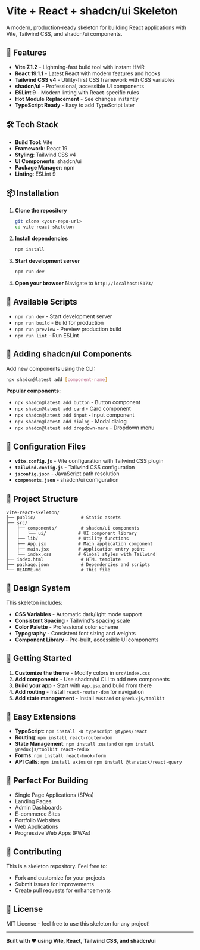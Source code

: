 # Vite + React + shadcn/ui Skeleton

A modern, production-ready skeleton for building React applications with Vite, Tailwind CSS, and shadcn/ui components.

## 🚀 Features

- **Vite 7.1.2** - Lightning-fast build tool with instant HMR
- **React 19.1.1** - Latest React with modern features and hooks
- **Tailwind CSS v4** - Utility-first CSS framework with CSS variables
- **shadcn/ui** - Professional, accessible UI components
- **ESLint 9** - Modern linting with React-specific rules
- **Hot Module Replacement** - See changes instantly
- **TypeScript Ready** - Easy to add TypeScript later

## 🛠️ Tech Stack

- **Build Tool**: Vite
- **Framework**: React 19
- **Styling**: Tailwind CSS v4
- **UI Components**: shadcn/ui
- **Package Manager**: npm
- **Linting**: ESLint 9

## 📦 Installation

1. **Clone the repository**
   ```bash
   git clone <your-repo-url>
   cd vite-react-skeleton
   ```

2. **Install dependencies**
   ```bash
   npm install
   ```

3. **Start development server**
   ```bash
   npm run dev
   ```

4. **Open your browser**
   Navigate to `http://localhost:5173/`

## 🎯 Available Scripts

- `npm run dev` - Start development server
- `npm run build` - Build for production
- `npm run preview` - Preview production build
- `npm run lint` - Run ESLint

## 🎨 Adding shadcn/ui Components

Add new components using the CLI:
```bash
npx shadcn@latest add [component-name]
```

**Popular components:**
- `npx shadcn@latest add button` - Button component
- `npx shadcn@latest add card` - Card component
- `npx shadcn@latest add input` - Input component
- `npx shadcn@latest add dialog` - Modal dialog
- `npx shadcn@latest add dropdown-menu` - Dropdown menu

## 🔧 Configuration Files

- **`vite.config.js`** - Vite configuration with Tailwind CSS plugin
- **`tailwind.config.js`** - Tailwind CSS configuration
- **`jsconfig.json`** - JavaScript path resolution
- **`components.json`** - shadcn/ui configuration

## 📁 Project Structure

```
vite-react-skeleton/
├── public/                 # Static assets
├── src/
│   ├── components/         # shadcn/ui components
│   │   └── ui/            # UI component library
│   ├── lib/               # Utility functions
│   ├── App.jsx            # Main application component
│   ├── main.jsx           # Application entry point
│   └── index.css          # Global styles with Tailwind
├── index.html              # HTML template
├── package.json            # Dependencies and scripts
└── README.md               # This file
```

## 🎨 Design System

This skeleton includes:
- **CSS Variables** - Automatic dark/light mode support
- **Consistent Spacing** - Tailwind's spacing scale
- **Color Palette** - Professional color scheme
- **Typography** - Consistent font sizing and weights
- **Component Library** - Pre-built, accessible UI components

## 🚀 Getting Started

1. **Customize the theme** - Modify colors in `src/index.css`
2. **Add components** - Use shadcn/ui CLI to add new components
3. **Build your app** - Start with `App.jsx` and build from there
4. **Add routing** - Install `react-router-dom` for navigation
5. **Add state management** - Install `zustand` or `@reduxjs/toolkit`

## 🔌 Easy Extensions

- **TypeScript**: `npm install -D typescript @types/react`
- **Routing**: `npm install react-router-dom`
- **State Management**: `npm install zustand` or `npm install @reduxjs/toolkit react-redux`
- **Forms**: `npm install react-hook-form`
- **API Calls**: `npm install axios` or `npm install @tanstack/react-query`

## 📱 Perfect For Building

- Single Page Applications (SPAs)
- Landing Pages
- Admin Dashboards
- E-commerce Sites
- Portfolio Websites
- Web Applications
- Progressive Web Apps (PWAs)

## 🤝 Contributing

This is a skeleton repository. Feel free to:
- Fork and customize for your projects
- Submit issues for improvements
- Create pull requests for enhancements

## 📄 License

MIT License - feel free to use this skeleton for any project!

---

**Built with ❤️ using Vite, React, Tailwind CSS, and shadcn/ui**
